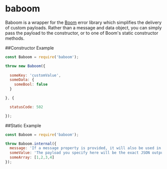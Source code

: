 # baboom
Baboom is a wrapper for the [Boom](https://github.com/hapijs/boom) error library which simplifies the delivery of custom payloads. Rather than a message and data object, you can simply pass the payload to the constructor, or to one of Boom's static constructor methods.

##Constructor Example

```js
const Baboom = require('baboom');

throw new Baboom({
  
  someKey: 'customValue',
  someData: {
    someBool: false
  }

}, {

  statusCode: 502

});
```

##Static Example

```js
const Baboom = require('baboom');

throw Baboom.internal({
  message: 'If a message property is provided, it will also be used in constructed the Error object',
  someValue: 'The payload you specify here will be the exact JSON output.',
  someArray: [1,2,3,4]
});
```
